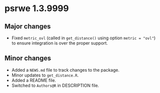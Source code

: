 # psrwe 1.3.9999

## Major changes

* Fixed `metric_ovl` (called in `get_distance()` using option `metric = "ovl"`)
to ensure integration is over the proper support.

## Minor changes

* Added a `NEWS.md` file to track changes to the package.
* Minor updates to `get_distance.R`.
* Added a README file.
* Switched to `Authors@R` in DESCRIPTION file.
